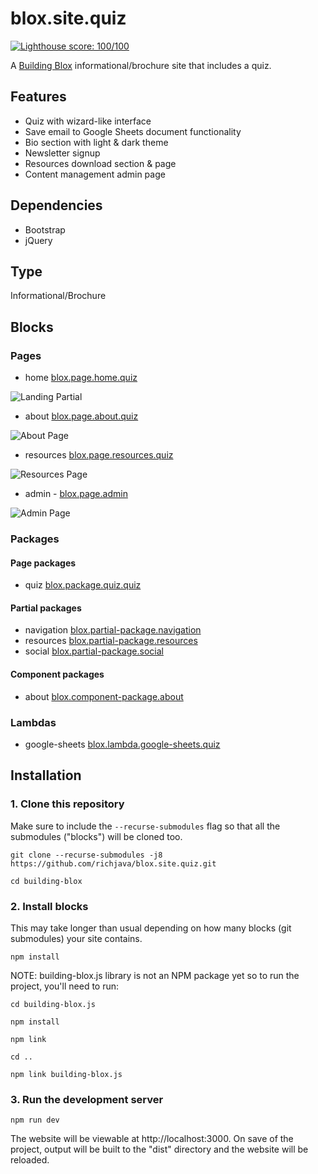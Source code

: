 # blox.site.quiz

[![Lighthouse score: 100/100](https://lighthouse-badge.appspot.com/?score=100)](https://developers.google.com/speed/pagespeed/insights/?url=https%3A%2F%2Finspiring-sammet-8f8ba9.netlify.com&tab=desktop)

A [Building Blox](https://github.com/Building-Blox/building-blox) informational/brochure site that includes a quiz.

## Features
- Quiz with wizard-like interface
- Save email to Google Sheets document functionality
- Bio section with light & dark theme
- Newsletter signup
- Resources download section & page
- Content management admin page

## Dependencies
- Bootstrap
- jQuery

## Type
Informational/Brochure

## Blocks
### Pages
- home [blox.page.home.quiz](https://github.com/richjava/blox.page.home.quiz)

![Landing Partial](https://building-blox.s3.amazonaws.com/quiz/landing.PNG)

- about [blox.page.about.quiz](https://github.com/richjava/blox.page.about.quiz)

![About Page](https://building-blox.s3.amazonaws.com/quiz/about-page.PNG)

- resources [blox.page.resources.quiz](https://github.com/richjava/blox.page.resources.quiz)

![Resources Page](https://building-blox.s3.amazonaws.com/quiz/resources-page.PNG)

- admin - [blox.page.admin](https://github.com/richjava/blox.page.admin)

![Admin Page](https://building-blox.s3.amazonaws.com/quiz/admin-page.PNG)

### Packages
#### Page packages
- quiz [blox.package.quiz.quiz](https://github.com/richjava/blox.page-package.quiz)

#### Partial packages
- navigation [blox.partial-package.navigation](https://github.com/richjava/blox.partial-package.navigation)
- resources [blox.partial-package.resources](https://github.com/richjava/blox.partial-package.resources)
- social [blox.partial-package.social](https://github.com/richjava/blox.partial-package.social)

#### Component packages
- about [blox.component-package.about](https://github.com/richjava/blox.component-package.about)

### Lambdas
- google-sheets [blox.lambda.google-sheets.quiz]()

## Installation
### 1. Clone this repository
Make sure to include the ```--recurse-submodules``` flag so that all the submodules ("blocks") will be cloned too.
```
git clone --recurse-submodules -j8 https://github.com/richjava/blox.site.quiz.git

cd building-blox
```

### 2. Install blocks
This may take longer than usual depending on how many blocks (git submodules) your site contains.
```
npm install
```

NOTE: building-blox.js library is not an NPM package yet so to run the project, you'll need to run:

````
cd building-blox.js
````
```
npm install
```
````
npm link
````
````
cd ..
````
````
npm link building-blox.js
````

### 3. Run the development server
```
npm run dev
```
The website will be viewable at http://localhost:3000. On save of the project, output will be built to the "dist" directory and the website will be reloaded.

